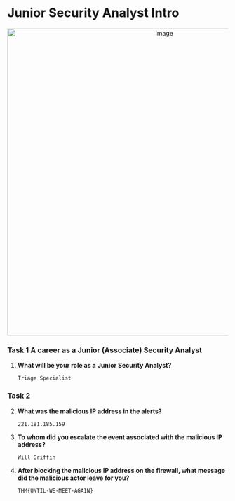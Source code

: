 # Junior Security Analyst Intro

<p align="center">
  <img title="image" src='https://tryhackme-images.s3.amazonaws.com/room-icons/fe20101a31599f984639afad0f54a2e1.png' width=700 />
</p>

### Task 1 A career as a Junior (Associate) Security Analyst
1. **What will be your role as a Junior Security Analyst?**
    ```
    Triage Specialist
    ```

### Task 2
2. **What was the malicious IP address in the alerts?**
    ```
    221.181.185.159
    ```

3. **To whom did you escalate the event associated with the malicious IP address?**
    ```
    Will Griffin
    ```

4. **After blocking the malicious IP address on the firewall, what message did the malicious actor leave for you?**
    ```
    THM{UNTIL-WE-MEET-AGAIN}
    ```